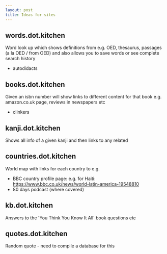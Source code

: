 ```yaml
---
layout: post
title: Ideas for sites
---
```


## words.dot.kitchen
Word look up which shows definitions from e.g. OED, thesaurus, passages (a la OED / from OED) and also allows you to save words or see complete search history

* autodidacts

## books.dot.kitchen
Given an isbn number will show links to different content for that book e.g. amazon.co.uk page, reviews in newspapers etc

* clinkers

## kanji.dot.kitchen
Shows all info of a given kanji and then links to any related

## countries.dot.kitchen
World map with links for each country to e.g.
* BBC country profile page: e.g. for Haiti: https://www.bbc.co.uk/news/world-latin-america-19548810
* 80 days podcast (where covered)

## kb.dot.kitchen
Answers to the 'You Think You Know It All' book questions etc

## quotes.dot.kitchen
Random quote - need to compile a database for this



